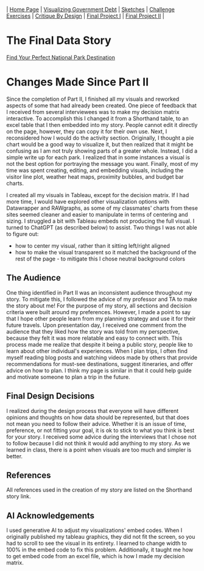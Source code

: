 | [Home Page](https://lmboos.github.io/boos-dataviz-portfolio/) | [Visualizing Government Debt](visualizing-government-debt.md) | [Sketches](sketches.md) | [Challenge Exercises](challenge-exercises.md) | [Critique By Design](critique-by-design.md) | [Final Project I](final-project-part-one.md) | [Final Project II](final-project-part-two.md) |

# The Final Data Story
[Find Your Perfect National Park Destination](https://carnegiemellon.shorthandstories.com/national-park-planner/index.html) 

# Changes Made Since Part II
Since the completion of Part II, I finished all my visuals and reworked aspects of some that had already been created. One piece of feedback that I received from several interviewees was to make my decision matrix interactive. To accomplish this I changed it from a Shorthand table, to an excel table that I then embedded into my story. People cannot edit it directly on the page, however, they can copy it for their own use. Next, I reconsidered how I would do the activity section. Originally, I thought a pie chart would be a good way to visualize it, but then realized that it might be confusing as I am not truly showing parts of a greater whole. Instead, I did a simple write up for each park. I realized that in some instances a visual is not the best option for portraying the message you want. Finally, most of my time was spent creating, editing, and embedding visuals, including the visitor line plot, weather heat maps, proximity bubbles, and budget bar charts. 

I created all my visuals in Tableau, except for the decision matrix. If I had more time, I would have explored other visualization options with Datawrapper and RAWgraphs, as some of my classmates' charts from these sites seemed cleaner and easier to manipulate in terms of centering and sizing. I struggled a bit with Tableau embeds not producing the full visual. I turned to ChatGPT (as described below) to assist. Two things I was not able to figure out:
- how to center my visual, rather than it sitting left/right aligned
- how to make the visual transparent so it matched the background of the rest of the page - to mitigate this I chose neutral background colors 

## The Audience
One thing identified in Part II was an inconsistent audience throughout my story. To mitigate this, I followed the advice of my professor and TA to make the story about me! For the purpose of my story, all sections and decision criteria were built around my preferences. However, I made a point to say that I hope other people learn from my planning strategy and use it for their future travels. Upon presentation day, I received one comment from the audience that they liked how the story was told from my perspective, because they felt it was more relatable and easy to connect with. This process made me realize that despite it being a public story, people like to learn about other individual's experiences. When I plan trips, I often find myself reading blog posts and watching videos made by others that provide recommendations for must-see destinations, suggest itineraries, and offer advice on how to plan. I think my page is similar in that it could help guide and motivate someone to plan a trip in the future.

## Final Design Decisions
I realized during the design process that everyone will have different opinions and thoughts on how data should be represented, but that does not mean you need to follow their advice. Whether it is an issue of time, preference, or not fitting your goal, it is ok to stick to what you think is best for your story. I received some advice during the interviews that I chose not to follow because I did not think it would add anything to my story. As we learned in class, there is a point when visuals are too much and simpler is better.

## References
All references used in the creation of my story are listed on the Shorthand story link.

## AI Acknowledgements
I used generative AI to adjust my visualizations' embed codes. When I originally published my tableau graphics, they did not fit the screen, so you had to scroll to see the visual in its entirety. I learned to change width to 100% in the embed code to fix this problem. Additionally, it taught me how to get embed code from an excel file, which is how I made my decision matrix. 
